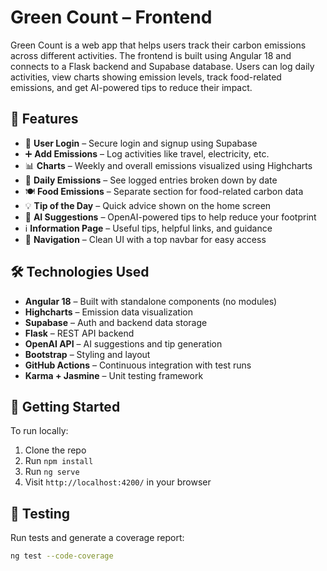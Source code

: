 # Green Count – Frontend

Green Count is a web app that helps users track their carbon emissions across different activities. The frontend is built using Angular 18 and connects to a Flask backend and Supabase database. Users can log daily activities, view charts showing emission levels, track food-related emissions, and get AI-powered tips to reduce their impact.

## 🌱 Features

- 🔐 **User Login** – Secure login and signup using Supabase
- ➕ **Add Emissions** – Log activities like travel, electricity, etc.
- 📊 **Charts** – Weekly and overall emissions visualized using Highcharts
- 📅 **Daily Emissions** – See logged entries broken down by date
- 🍽️ **Food Emissions** – Separate section for food-related carbon data
- 💡 **Tip of the Day** – Quick advice shown on the home screen
- 🧠 **AI Suggestions** – OpenAI-powered tips to help reduce your footprint
- ℹ️ **Information Page** – Useful tips, helpful links, and guidance
- 🧭 **Navigation** – Clean UI with a top navbar for easy access

## 🛠️ Technologies Used

- **Angular 18** – Built with standalone components (no modules)
- **Highcharts** – Emission data visualization
- **Supabase** – Auth and backend data storage
- **Flask** – REST API backend
- **OpenAI API** – AI suggestions and tip generation
- **Bootstrap** – Styling and layout
- **GitHub Actions** – Continuous integration with test runs
- **Karma + Jasmine** – Unit testing framework

## 🚀 Getting Started

To run locally:

1. Clone the repo
2. Run `npm install`
3. Run `ng serve`
4. Visit `http://localhost:4200/` in your browser

## 🧪 Testing

Run tests and generate a coverage report:

```bash
ng test --code-coverage
